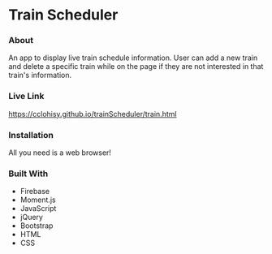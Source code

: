 # Train Scheduler 

### About 
An app to display live train schedule information. User can add a new train and delete a specific train while on the page if they are not interested in that train's information. 

### Live Link
https://cclohisy.github.io/trainScheduler/train.html

### Installation
All you need is a web browser! 

### Built With
* Firebase
* Moment.js
* JavaScript
* jQuery
* Bootstrap
* HTML
* CSS
